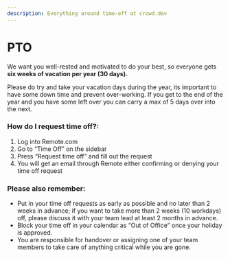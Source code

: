 ```yaml
---
description: Everything around time-off at crowd.dev
---
```


# PTO

We want you well-rested and motivated to do your best, so everyone gets **six weeks of vacation per year (30 days).**

Please do try and take your vacation days during the year, its important to have some down time and prevent over-working. If you get to the end of the year and you have some left over you can carry a max of 5 days over into the next.

### How do I request time off?:

1. Log into Remote.com
2. Go to “Time Off” on the sidebar
3. Press “Request time off” and fill out the request
4. You will get an email through Remote either confirming or denying your time off request

### Please also remember:

* Put in your time off requests as early as possible and no later than 2 weeks in advance; if you want to take more than 2 weeks (10 workdays) off, please discuss it with your team lead at least 2 months in advance.
* Block your time off in your calendar as “Out of Office” once your holiday is approved.
* You are responsible for handover or assigning one of your team members to take care of anything critical while you are gone.

